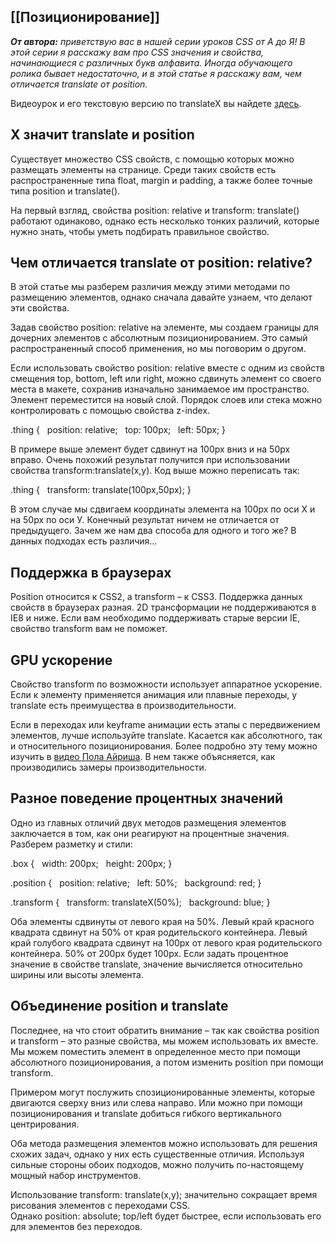 
## [[Позиционирование]]

_**От автора:** приветствую вас в нашей серии уроков CSS от А до Я! В этой серии я расскажу вам про CSS значения и свойства, начинающиеся с различных букв алфавита. Иногда обучающего ролика бывает недостаточно, и в этой статье я расскажу вам, чем отличается translate от position._

Видеоурок и его текстовую версию по translateX вы найдете [здесь](https://www.sitepoint.com/atoz-css-screencast-translatex).

## X значит translate и position

Существует множество CSS свойств, с помощью которых можно размещать элементы на странице. Среди таких свойств есть распространенные типа float, margin и padding, а также более точные типа position и translate().

На первый взгляд, свойства position: relative и transform: translate() работают одинаково, однако есть несколько тонких различий, которые нужно знать, чтобы уметь подбирать правильное свойство.

## Чем отличается translate от position: relative?

В этой статье мы разберем различия между этими методами по размещению элементов, однако сначала давайте узнаем, что делают эти свойства.

Задав свойство position: relative на элементе, мы создаем границы для дочерних элементов с абсолютным позиционированием. Это самый распространенный способ применения, но мы поговорим о другом.

Если использовать свойство position: relative вместе с одним из свойств смещения top, bottom, left или right, можно сдвинуть элемент со своего места в макете, сохранив изначально занимаемое им пространство. Элемент переместится на новый слой. Порядок слоев или стека можно контролировать с помощью свойства z-index.

.thing {
  position: relative;
  top: 100px;
  left: 50px;
}

В примере выше элемент будет сдвинут на 100px вниз и на 50px вправо. Очень похожий результат получится при использовании свойства transform:translate(x,y). Код выше можно переписать так:

.thing {
  transform: translate(100px,50px);
}

В этом случае мы сдвигаем координаты элемента на 100px по оси Х и на 50px по оси У. Конечный результат ничем не отличается от предыдущего. Зачем же нам два способа для одного и того же? В данных подходах есть различия…

## Поддержка в браузерах

Position относится к CSS2, а transform – к CSS3. Поддержка данных свойств в браузерах разная. 2D трансформации не поддерживаются в IE8 и ниже. Если вам необходимо поддерживать старые версии IE, свойство transform вам не поможет.

## GPU ускорение

Свойство transform по возможности использует аппаратное ускорение. Если к элементу применяется анимация или плавные переходы, у translate есть преимущества в производительности.

Если в переходах или keyframe анимации есть этапы с передвижением элементов, лучше используйте translate. Касается как абсолютного, так и относительного позиционирования. Более подробно эту тему можно изучить в [видео Пола Айриша](https://www.paulirish.com/2012/why-moving-elements-with-translate-is-better-than-posabs-topleft/). В нем также объясняется, как производились замеры производительности.

## Разное поведение процентных значений

Одно из главных отличий двух методов размещения элементов заключается в том, как они реагируют на процентные значения.  
Разберем разметку и стили:

.box {
  width: 200px;
  height: 200px;
}

.position {
  position: relative;
  left: 50%;
  background: red;
}

.transform {
  transform: translateX(50%);
  background: blue;
}

Оба элементы сдвинуты от левого края на 50%. Левый край красного квадрата сдвинут на 50% от края родительского контейнера. Левый край голубого квадрата сдвинут на 100px от левого края родительского контейнера. 50% от 200px будет 100px. Если задать процентное значение в свойстве translate, значение вычисляется относительно ширины или высоты элемента.

## Объединение position и translate

Последнее, на что стоит обратить внимание – так как свойства position и transform – это разные свойства, мы можем использовать их вместе. Мы можем поместить элемент в определенное место при помощи абсолютного позиционирования, а потом изменить position при помощи transform.

Примером могут послужить спозиционированные элементы, которые двигаются сверху вниз или слева направо. Или можно при помощи позиционирования и translate добиться гибкого вертикального центрирования.

Оба метода размещения элементов можно использовать для решения схожих задач, однако у них есть существенные отличия. Используя сильные стороны обоих подходов, можно получить по-настоящему мощный набор инструментов.


Использование transform: translate(x,y); значительно сокращает время рисования элементов с переходами CSS.  
Однако position: absolute; top/left будет быстрее, если использовать его для элементов без переходов.